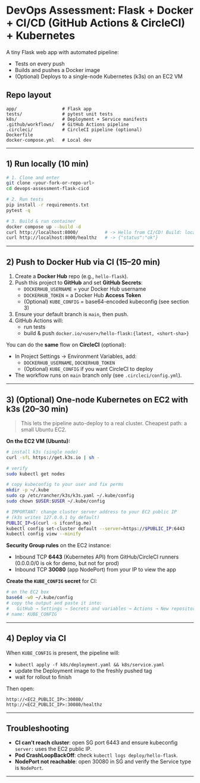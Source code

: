 # DevOps Assessment: Flask + Docker + CI/CD (GitHub Actions & CircleCI) + Kubernetes

A tiny Flask web app with automated pipeline:
- Tests on every push
- Builds and pushes a Docker image
- (Optional) Deploys to a single-node Kubernetes (k3s) on an EC2 VM

## Repo layout
```
app/                 # Flask app
tests/               # pytest unit tests
k8s/                 # Deployment + Service manifests
.github/workflows/   # GitHub Actions pipeline
.circleci/           # CircleCI pipeline (optional)
Dockerfile
docker-compose.yml   # Local dev
```

---

## 1) Run locally (10 min)

```bash
# 1. Clone and enter
git clone <your-fork-or-repo-url>
cd devops-assessment-flask-cicd

# 2. Run tests
pip install -r requirements.txt
pytest -q

# 3. Build & run container
docker compose up --build -d
curl http://localhost:8000/          # -> Hello from CI/CD! Build: local
curl http://localhost:8000/healthz   # -> {"status":"ok"}
```

---

## 2) Push to Docker Hub via CI (15–20 min)

1. Create a **Docker Hub** repo (e.g., `hello-flask`).
2. Push this project to **GitHub** and set **GitHub Secrets**:
   - `DOCKERHUB_USERNAME` = your Docker Hub username
   - `DOCKERHUB_TOKEN` = a Docker Hub **Access Token**
   - (Optional) `KUBE_CONFIG` = base64-encoded kubeconfig (see section 3)
3. Ensure your default branch is `main`, then push.
4. GitHub Actions will:
   - run tests
   - build & push `docker.io/<user>/hello-flask:{latest, <short-sha>}`

You can do the **same** flow on **CircleCI** (optional):
- In Project Settings → Environment Variables, add:
  - `DOCKERHUB_USERNAME`, `DOCKERHUB_TOKEN`
  - (Optional) `KUBE_CONFIG` if you want CircleCI to deploy
- The workflow runs on `main` branch only (see `.circleci/config.yml`).

---

## 3) (Optional) One-node Kubernetes on EC2 with k3s (20–30 min)

> This lets the pipeline auto-deploy to a real cluster. Cheapest path: a small Ubuntu EC2.

**On the EC2 VM (Ubuntu):**
```bash
# install k3s (single node)
curl -sfL https://get.k3s.io | sh -

# verify
sudo kubectl get nodes

# copy kubeconfig to your user and fix perms
mkdir -p ~/.kube
sudo cp /etc/rancher/k3s/k3s.yaml ~/.kube/config
sudo chown $USER:$USER ~/.kube/config

# IMPORTANT: change cluster server address to your EC2 public IP
# (k3s writes 127.0.0.1 by default)
PUBLIC_IP=$(curl -s ifconfig.me)
kubectl config set-cluster default --server=https://$PUBLIC_IP:6443
kubectl config view --minify
```

**Security Group rules** on the EC2 instance:
- Inbound TCP **6443** (Kubernetes API) from GitHub/CircleCI runners (0.0.0.0/0 is ok for demo, but not for prod)
- Inbound TCP **30080** (app NodePort) from your IP to view the app

**Create the `KUBE_CONFIG` secret** for CI:
```bash
# on the EC2 box
base64 -w0 ~/.kube/config
# copy the output and paste it into:
#   GitHub → Settings → Secrets and variables → Actions → New repository secret
# name: KUBE_CONFIG
```

---

## 4) Deploy via CI

When `KUBE_CONFIG` is present, the pipeline will:
- `kubectl apply -f k8s/deployment.yaml && k8s/service.yaml`
- update the Deployment image to the freshly pushed tag
- wait for rollout to finish

Then open:
```
http://<EC2_PUBLIC_IP>:30080/
http://<EC2_PUBLIC_IP>:30080/healthz
```
---

## Troubleshooting

- **CI can’t reach cluster**: open SG port 6443 and ensure kubeconfig `server:` uses the EC2 public IP.  
- **Pod CrashLoopBackOff**: check `kubectl logs deploy/hello-flask`.  
- **NodePort not reachable**: open 30080 in SG and verify the Service type is `NodePort`.

---





